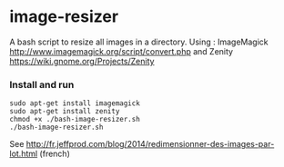 image-resizer
=============

A bash script to resize all images in a directory. Using :
ImageMagick http://www.imagemagick.org/script/convert.php and
Zenity https://wiki.gnome.org/Projects/Zenity

### Install and run

```
sudo apt-get install imagemagick
sudo apt-get install zenity
chmod +x ./bash-image-resizer.sh
./bash-image-resizer.sh
```

See http://fr.jeffprod.com/blog/2014/redimensionner-des-images-par-lot.html (french)
